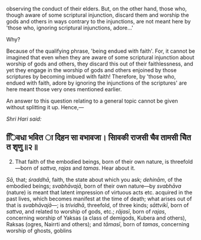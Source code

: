 observing the conduct of their elders. But, on the other hand, those who, though aware of some scriptural injunction, discard them and worship the gods and others in ways contrary to the injunctions, are not meant here by 'those who, ignoring scriptural injunctions, adore...'

Why?

Because of the qualifying phrase, 'being endued with faith'. For, it cannot be imagined that even when they are aware of some scriptural injunction about worship of gods and others, they discard this out of their faithlessness, and yet they engage in the worship of gods and others enjoined by those scriptures by becoming imbued with faith! Therefore, by 'those who, endued with faith, adore by ignoring the injunctions of the scriptures' are here meant those very ones mentioned earlier.

An answer to this question relating to a general topic cannot be given without splitting it up. Hence,—

*Shri Hari said:*

## ििवधा भवित ा देिहन सा वभावजा। सािवकी राजसी चैव तामसी चेित त शृणु॥२॥

2. That faith of the embodied beings, born of their own nature, is threefold—born of *sattva*, *rajas* and *tamas*. Hear about it.

*Sā*, that; *śraddhā*, faith, the state about which you ask; *dehinām*, of the embodied beings; *svabhāvajā*, born of their own nature—by *svabhāva* (nature) is meant that latent impression of virtuous acts etc. acquired in the past lives, which becomes manifest at the time of death; what arises out of that is *svabhāvajā*—; is *trividhā*, threefold, of three kinds; *sāttvikī*, born of *sattva*, and related to worship of gods, etc.; *rājasī*, born of *rajas*, concerning worship of Yaksas (a class of demigods, Kubera and others), Raksas (ogres, Nairrti and others); and *tāmasī*, born of *tamas*, concerning worship of ghosts, goblins